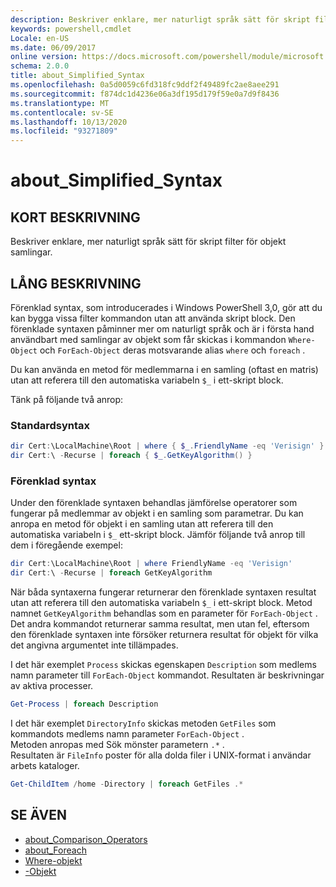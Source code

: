 ```yaml
---
description: Beskriver enklare, mer naturligt språk sätt för skript filter för objekt samlingar.
keywords: powershell,cmdlet
Locale: en-US
ms.date: 06/09/2017
online version: https://docs.microsoft.com/powershell/module/microsoft.powershell.core/about/about_simplified_syntax?view=powershell-7.1&WT.mc_id=ps-gethelp
schema: 2.0.0
title: about_Simplified_Syntax
ms.openlocfilehash: 0a5d0059c6fd318fc9ddf2f49489fc2ae8aee291
ms.sourcegitcommit: f874dc1d4236e06a3df195d179f59e0a7d9f8436
ms.translationtype: MT
ms.contentlocale: sv-SE
ms.lasthandoff: 10/13/2020
ms.locfileid: "93271809"
---
```

# <a name="about_simplified_syntax"></a>about_Simplified_Syntax

## <a name="short-description"></a>KORT BESKRIVNING
Beskriver enklare, mer naturligt språk sätt för skript filter för objekt samlingar.

## <a name="long-description"></a>LÅNG BESKRIVNING

Förenklad syntax, som introducerades i Windows PowerShell 3,0, gör att du kan bygga vissa filter kommandon utan att använda skript block. Den förenklade syntaxen påminner mer om naturligt språk och är i första hand användbart med samlingar av objekt som får skickas i kommandon `Where-Object` och `ForEach-Object` deras motsvarande alias `where` och `foreach` .

Du kan använda en metod för medlemmarna i en samling (oftast en matris) utan att referera till den automatiska variabeln `$_` i ett-skript block.

Tänk på följande två anrop:

### <a name="standard-syntax"></a>Standardsyntax

```powershell
dir Cert:\LocalMachine\Root | where { $_.FriendlyName -eq 'Verisign' }
dir Cert:\ -Recurse | foreach { $_.GetKeyAlgorithm() }
```

### <a name="simplified-syntax"></a>Förenklad syntax

Under den förenklade syntaxen behandlas jämförelse operatorer som fungerar på medlemmar av objekt i en samling som parametrar. Du kan anropa en metod för objekt i en samling utan att referera till den automatiska variabeln i `$_` ett-skript block.
Jämför följande två anrop till dem i föregående exempel:

```powershell
dir Cert:\LocalMachine\Root | where FriendlyName -eq 'Verisign'
dir Cert:\ -Recurse | foreach GetKeyAlgorithm
```

När båda syntaxerna fungerar returnerar den förenklade syntaxen resultat utan att referera till den automatiska variabeln `$_` i ett-skript block.
Metod namnet `GetKeyAlgorithm` behandlas som en parameter för `ForEach-Object` .
Det andra kommandot returnerar samma resultat, men utan fel, eftersom den förenklade syntaxen inte försöker returnera resultat för objekt för vilka det angivna argumentet inte tillämpades.

I det här exemplet `Process` skickas egenskapen `Description` som medlems namn parameter till `ForEach-Object` kommandot. Resultaten är beskrivningar av aktiva processer.

```powershell
Get-Process | foreach Description
```

I det här exemplet `DirectoryInfo` skickas metoden `GetFiles` som kommandots medlems namn parameter `ForEach-Object` .  
Metoden anropas med Sök mönster parametern `.*` .  
Resultaten är `FileInfo` poster för alla dolda filer i UNIX-format i användar arbets kataloger. 

```powershell
Get-ChildItem /home -Directory | foreach GetFiles .*
```

## <a name="see-also"></a>SE ÄVEN

- [about_Comparison_Operators](about_Comparison_Operators.md)
- [about_Foreach](about_Foreach.md)
- [Where-objekt](xref:Microsoft.PowerShell.Core.Where-Object)
- [-Objekt](xref:Microsoft.PowerShell.Core.ForEach-Object)

